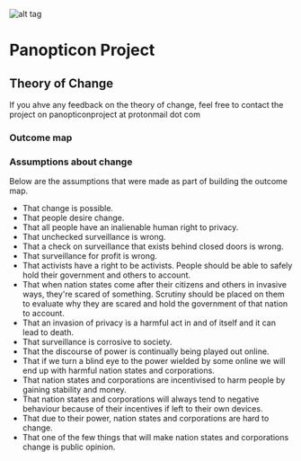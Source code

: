 ![alt tag](https://user-images.githubusercontent.com/24201238/29351849-9c3087b4-82b8-11e7-8fed-350e3b8b4945.png)

# Panopticon Project

## Theory of Change

If you ahve any feedback on the theory of change, feel free to contact the project on panopticonproject at protonmail dot com

### Outcome map

### Assumptions about change

Below are the assumptions that were made as part of building the outcome map.

* That change is possible.
* That people desire change.
* That all people have an inalienable human right to privacy.
* That unchecked surveillance is wrong.
* That a check on surveillance that exists behind closed doors is wrong.
* That surveillance for profit is wrong.
* That activists have a right to be activists. People should be able to safely hold their government and others to account.
* That when nation states come after their citizens and others in invasive ways, they're scared of something. Scrutiny should be placed on them to evaluate why they are scared and hold the government of that nation to account.
* That an invasion of privacy is a harmful act in and of itself and it can lead to death.
* That surveillance is corrosive to society.
* That the discourse of power is continually being played out online.
* That if we turn a blind eye to the power wielded by some online we will end up with harmful nation states and corporations.
* That nation states and corporations are incentivised to harm people by gaining stability and money.
* That nation states and corporations will always tend to negative behaviour because of their incentives if left to their own devices.
* That due to their power, nation states and corporations are hard to change.
* That one of the few things that will make nation states and corporations change is public opinion.



